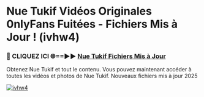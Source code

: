# Nue Tukif Vidéos Originales 0nlyFans Fuitées - Fichiers Mis à Jour ! (ivhw4)

<h3>🔴 CLIQUEZ ICI 🌐==►► <a href="https://tinyurl.com/2pmr4ezf" rel="nofollow">Nue Tukif Fichiers Mis à Jour</a></h3>

Obtenez Nue Tukif et tout le contenu. Vous pouvez maintenant accéder à toutes les vidéos et photos de Nue Tukif. Nouveaux fichiers mis à jour 2025

[![ivhw4](https://i.imgur.com/6SNvagu.gif)](https://tinyurl.com/2pmr4ezf)
